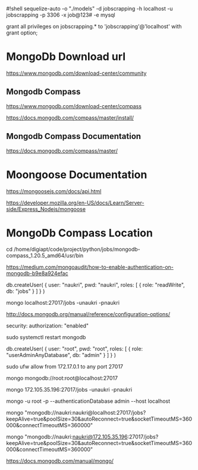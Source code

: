 
#!shell
sequelize-auto -o "./models" -d jobscrapping -h localhost -u jobscrapping -p 3306 -x job@123# -e mysql


grant all privileges on jobscrapping.* to 'jobscrapping'@'localhost' with grant option;



# MongoDb Download url
https://www.mongodb.com/download-center/community

## Mongodb Compass
https://www.mongodb.com/download-center/compass

https://docs.mongodb.com/compass/master/install/

## Mongodb Compass Documentation
https://docs.mongodb.com/compass/master/


# Moongoose Documentation
https://mongoosejs.com/docs/api.html


https://developer.mozilla.org/en-US/docs/Learn/Server-side/Express_Nodejs/mongoose



# MongoDb Compass Location
cd /home/digiapt/code/project/python/jobs/mongodb-compass_1.20.5_amd64/usr/bin


https://medium.com/mongoaudit/how-to-enable-authentication-on-mongodb-b9e8a924efac

db.createUser(
  {
    user: "naukri",
    pwd: "naukri",
    roles: [ { role: "readWrite", db: "jobs" } ]
  }
)

mongo localhost:27017/jobs -unaukri -pnaukri

http://docs.mongodb.org/manual/reference/configuration-options/

security:
    authorization: "enabled"

sudo systemctl restart mongodb

db.createUser(
  {
    user: "root",
    pwd: "root",
    roles: [ { role: "userAdminAnyDatabase", db: "admin" } ]
  }
)

sudo ufw allow from 172.17.0.1 to any port 27017





mongo mongodb://root:root@localhost:27017


mongo 172.105.35.196:27017/jobs -unaukri -pnaukri


mongo -u root -p --authenticationDatabase admin --host localhost

mongo "mongodb://naukri:naukri@localhost:27017/jobs?keepAlive=true&poolSize=30&autoReconnect=true&socketTimeoutMS=360000&connectTimeoutMS=360000"


mongo "mongodb://naukri:naukri@172.105.35.196:27017/jobs?keepAlive=true&poolSize=30&autoReconnect=true&socketTimeoutMS=360000&connectTimeoutMS=360000"

https://docs.mongodb.com/manual/mongo/
